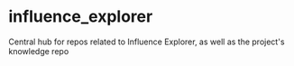 # influence_explorer
Central hub for repos related to Influence Explorer, as well as the project's knowledge repo
